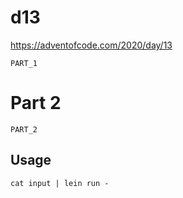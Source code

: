 # d13

https://adventofcode.com/2020/day/13

```
PART_1
```
# Part 2

```
PART_2
```
## Usage
```
cat input | lein run -
```
